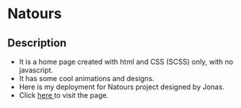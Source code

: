 # Natours

## Description

-  It is a home page created with html and CSS (SCSS) only, with no javascript.
-  It has some cool animations and designs.
-  Here is my deployment for Natours project designed by Jonas.
-  Click <a href="https://ahmedwelhakim.github.io/Natours/"> here </a> to visit the page.
